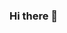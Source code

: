 ### Hi there 👋

<!--
**Kapil619/Kapil619** is a ✨ _special_ ✨ repository because its `README.md` (this file) appears on your GitHub profile.

Here are some ideas to get you started:

- 🔭 I’m currently working on Building my Programming knowledge😁

- 🌱 I’m currently learning Back-End development.😎

- 👯 I’m looking to collaborate on Front-End Projects

- 💬 Ask me about Python | Web-Development | Games |

- 📫 How to reach me: kapilbadokar321@gmail.com

- 😄 Pronouns: He/Him
-->
